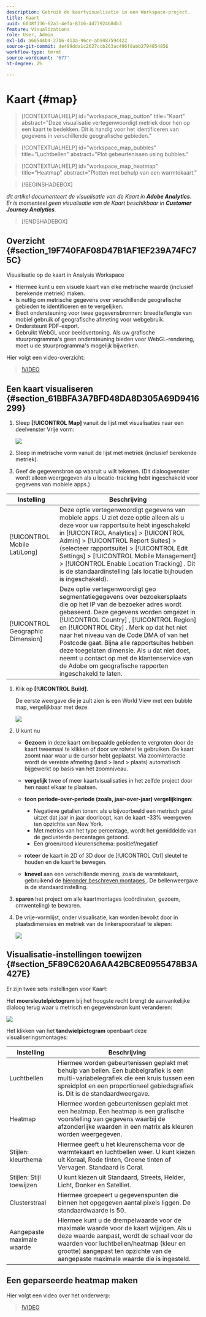 ```yaml
---
description: Gebruik de kaartvisualisatie in een Workspace-project.
title: Kaart
uuid: 6038f336-62a3-4efa-8316-4d7792468db3
feature: Visualizations
role: User, Admin
exl-id: a60544b4-27b6-413a-96ce-ab9487594422
source-git-commit: de489dda1c2627ccb263ac496f8abb2794854856
workflow-type: tm+mt
source-wordcount: '677'
ht-degree: 2%

---
```


# Kaart {#map}

<!-- markdownlint-disable MD034 -->

<!-- markdownlint-disable MD034 -->

>[!CONTEXTUALHELP]
>id="workspace_map_button"
>title="Kaart"
>abstract="Deze visualisatie vertegenwoordigt metriek door hen op een kaart te bedekken. Dit is handig voor het identificeren van gegevens in verschillende geografische gebieden."

<!-- markdownlint-enable MD034 -->

<!-- markdownlint-disable MD034 -->

>[!CONTEXTUALHELP]
>id="workspace_map_bubbles"
>title="Luchtbellen"
>abstract="Plot gebeurtenissen using bubbles."

<!-- markdownlint-enable MD034 -->

<!-- markdownlint-disable MD034 -->

>[!CONTEXTUALHELP]
>id="workspace_map_heatmap"
>title="Heatmap"
>abstract="Plotten met behulp van een warmtekaart."

<!-- markdownlint-enable MD034 -->


>[!BEGINSHADEBOX]

*dit artikel documenteert de visualisatie van de Kaart in **Adobe Analytics**.<br/> Er is momenteel geen visualisatie van de Kaart beschikbaar in **Customer Journey Analytics**.*

>[!ENDSHADEBOX]

## Overzicht {#section_19F740FAF08D47B1AF1EF239A74FC75C}

Visualisatie op de kaart in Analysis Workspace

* Hiermee kunt u een visuele kaart van elke metrische waarde (inclusief berekende metriek) maken.
* Is nuttig om metrische gegevens over verschillende geografische gebieden te identificeren en te vergelijken.
* Biedt ondersteuning voor twee gegevensbronnen: breedte/lengte van mobiel gebruik of geografische afmeting voor webgebruik.
* Ondersteunt PDF-export.
* Gebruikt WebGL voor beeldvertoning. Als uw grafische stuurprogramma&#39;s geen ondersteuning bieden voor WebGL-rendering, moet u de stuurprogramma&#39;s mogelijk bijwerken.

Hier volgt een video-overzicht:

>[!VIDEO](https://video.tv.adobe.com/v/23559/?quality=12)

## Een kaart visualiseren {#section_61BBFA3A7BFD48DA8D305A69D9416299}

1. Sleep **[!UICONTROL Map]** vanuit de lijst met visualisaties naar een deelvenster Vrije vorm:

   ![](assets/map-viz1.png)

1. Sleep in metrische vorm vanuit de lijst met metriek (inclusief berekende metriek).
1. Geef de gegevensbron op waaruit u wilt tekenen. (Dit dialoogvenster wordt alleen weergegeven als u locatie-tracking hebt ingeschakeld voor gegevens van mobiele apps.)

| Instelling | Beschrijving |
| --- | --- |
| [!UICONTROL Mobile Lat/Long] | Deze optie vertegenwoordigt gegevens van mobiele apps. U ziet deze optie alleen als u deze voor uw rapportsuite hebt ingeschakeld in [!UICONTROL Analytics] > [!UICONTROL Admin] > [!UICONTROL Report Suites] > (selecteer rapportsuite) > [!UICONTROL Edit Settings] > [!UICONTROL Mobile Management] > [!UICONTROL Enable Location Tracking] . Dit is de standaardinstelling (als locatie bijhouden is ingeschakeld). |
| [!UICONTROL Geographic Dimension] | Deze optie vertegenwoordigt geo segmentatiegegevens over bezoekersplaats die op het IP van de bezoeker adres wordt gebaseerd. Deze gegevens worden omgezet in [!UICONTROL Country] , [!UICONTROL Region] en [!UICONTROL City] . Merk op dat het niet naar het niveau van de Code DMA of van het Postcode gaat. Bijna alle rapportsuites hebben deze toegelaten dimensie. Als u dat niet doet, neemt u contact op met de klantenservice van de Adobe om geografische rapporten ingeschakeld te laten. |

1. Klik op **[!UICONTROL Build]**.

   De eerste weergave die je zult zien is een World View met een bubble map, vergelijkbaar met deze.

   ![](assets/bubble-world-view.png)

1. U kunt nu

   * **Gezoem** in deze kaart om bepaalde gebieden te vergroten door de kaart tweemaal te klikken of door uw rolwiel te gebruiken. De kaart zoomt naar waar u de cursor hebt geplaatst. Via zoominteractie wordt de vereiste afmeting (land > land > plaats) automatisch bijgewerkt op basis van het zoomniveau.
   * **vergelijk** twee of meer kaartvisualisaties in het zelfde project door hen naast elkaar te plaatsen.
   * **toon periode-over-periode (zoals, jaar-over-jaar) vergelijkingen**:

      * Negatieve getallen tonen: als u bijvoorbeeld een metrisch getal uitzet dat jaar in jaar doorloopt, kan de kaart -33% weergeven ten opzichte van New York.
      * Met metrics van het type percentage, wordt het gemiddelde van de geclusterde percentages getoond.
      * Een groen/rood kleurenschema: positief/negatief

   * **roteer** de kaart in 2D of 3D door de [!UICONTROL Ctrl] sleutel te houden en de kaart te bewegen.

   * **knevel** aan een verschillende mening, zoals de warmtekaart, gebruikend de [ hieronder beschreven montages ](/help/analyze/analysis-workspace/visualizations/map-visualization.md#section_5F89C620A6AA42BC8E0955478B3A427E). De bellenweergave is de standaardinstelling.

1. **sparen** het project om alle kaartmontages (coördinaten, gezoem, omwenteling) te bewaren.
1. De vrije-vormlijst, onder visualisatie, kan worden bevolkt door in plaatsdimensies en metriek van de linkerspoorstaaf te slepen:

   ![](assets/location-dimensions.png)

## Visualisatie-instellingen toewijzen {#section_5F89C620A6AA42BC8E0955478B3A427E}

Er zijn twee sets instellingen voor Kaart:

Het **moersleutelpictogram** bij het hoogste recht brengt de aanvankelijke dialoog terug waar u metrisch en gegevensbron kunt veranderen:

![](assets/map-wrench.png)

Het klikken van het **tandwielpictogram** openbaart deze visualiseringsmontages:

| Instelling | Beschrijving |
|--- |--- |
| Luchtbellen | Hiermee worden gebeurtenissen geplakt met behulp van bellen. Een bubbelgrafiek is een multi-variabelegrafiek die een kruis tussen een spreidplot en een proportioneel gebiedsgrafiek is. Dit is de standaardweergave. |
| Heatmap | Hiermee worden gebeurtenissen geplakt met een heatmap. Een heatmap is een grafische voorstelling van gegevens waarbij de afzonderlijke waarden in een matrix als kleuren worden weergegeven. |
| Stijlen: kleurthema | Hiermee geeft u het kleurenschema voor de warmtekaart en luchtbellen weer. U kunt kiezen uit Koraal, Rode tinten, Groene tinten of Vervagen. Standaard is Coral. |
| Stijlen: Stijl toewijzen | U kunt kiezen uit Standaard, Streets, Helder, Licht, Donker en Satelliet. |
| Clusterstraal | Hiermee groepeert u gegevenspunten die binnen het opgegeven aantal pixels liggen. De standaardwaarde is 50. |
| Aangepaste maximale waarde | Hiermee kunt u de drempelwaarde voor de maximale waarde voor de kaart wijzigen. Als u deze waarde aanpast, wordt de schaal voor de waarden voor luchtbellen/heatmap (kleur en grootte) aangepast ten opzichte van de aangepaste maximale waarde die is ingesteld. |

## Een geparseerde heatmap maken

Hier volgt een video over het onderwerp:

>[!VIDEO](https://video.tv.adobe.com/v/26991/?quality=12)
